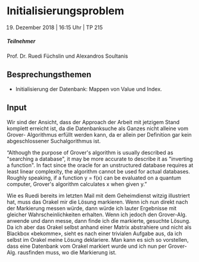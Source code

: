 # Initialisierungsproblem
19. Dezember 2018 | 16:15 Uhr | TP 215

##### Teilnehmer
Prof. Dr. Ruedi Füchslin und Alexandros Soultanis

## Besprechungsthemen
- Initialisierung der Datenbank: Mappen von Value und Index.

## Input
Wir sind der Ansicht, dass der Approach der Arbeit mit jetzigem Stand komplett erreicht ist, da die Datenbanksuche als Ganzes nicht alleine vom Grover- Algorithmus erfüllt werden kann, da er allein per Definition gar kein abgeschlossener Suchalgorithmus ist.

“Although the purpose of Grover's algorithm is usually described as "searching a database", it may be more accurate to describe it as "inverting a function". In fact since the oracle for an unstructured database requires at least linear complexity, the algorithm cannot be used for actual databases. Roughly speaking, if a function y = f(x) can be evaluated on a quantum computer, Grover's algorithm calculates x when given y.”

Wie es Ruedi bereits im letzten Mail mit dem Geheimdienst witzig illustriert hat, muss das Orakel mir die Lösung markieren. Wenn ich nun direkt nach der Markierung messen würde, dann würde ich lauter Ergebnisse mit gleicher Wahrscheinlichkeiten erhalten. Wenn ich jedoch den Grover-Alg. anwende und dann messe, dann finde ich die markierte, gesuchte Lösung.
Da ich aber das Orakel selbst anhand einer Matrix abstrahiere und nicht als Blackbox «bekomme», sieht es nach einer trivialen Aufgabe aus, da ich selbst im Orakel meine Lösung deklariere.
Man kann es sich so vorstellen, dass eine Datenbank vom Orakel markiert wurde und ich nun per Grover-Alg. rausfinden muss, wo die Markierung ist.
